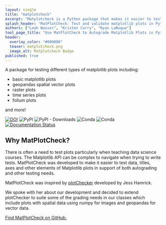 ```yaml
---
layout: single
title: "matplotcheck"
excerpt: "Matplotcheck is a Python package that makes it easier to test plots. It can be used to support autograding Python homework assignments."
splash_header: "MatPlotCheck: Test and validate matplotlib plots in Python"
authors: ["Leah Wasser", "Kristen Curry", "Ryan LaRoque"]
tool_page_title: "Use MatPlotCheck to Autograde Matplotlib Plots in Python"
header:
  overlay_color: "#000080"
  teaser: matplotcheck.png
  image_alt: Matplotcheck Badge
published: true
---
```


A package for testing different types of matplotlib plots including:

* basic matplotlib plots
* geopandas spatial vector plots
* raster plots
* time series plots
* folium plots

and more!

[![DOI](https://zenodo.org/badge/138660604.svg)](https://zenodo.org/badge/latestdoi/138660604)
![PyPI](https://img.shields.io/pypi/v/matplotcheck.svg?color=purple&style=plastic)
![PyPI - Downloads](https://img.shields.io/pypi/dm/matplotcheck.svg?color=purple&label=pypi%20downloads&style=plastic)
![Conda](https://img.shields.io/conda/v/conda-forge/matplotcheck.svg?color=purple&style=plastic)
![Conda](https://img.shields.io/conda/dn/conda-forge/matplotcheck.svg?color=purple&label=conda-forge%20downloads&style=plastic)
[![Documentation Status](https://readthedocs.org/projects/matplotcheck/badge/?version=latest)](https://matplotcheck.readthedocs.io/en/latest/?badge=latest)

## Why MatPlotCheck?
There is often a need to test plots particularly when teaching data science
courses. The Matplotlib API can be complex to navigate when trying to write
tests. MatPlotCheck was developed to make it easier to test data, titles, axes
and other elements of Matplotlib plots in support of both autograding and other
testing needs.

MatPlotCheck was inspired by [plotChecker][cdeac58a] developed by Jess Hamrick.

  [cdeac58a]: https://github.com/jhamrick/plotchecker "Plot Checker"

We spoke with her about our development and decided to extend plotChecker to suite some of the grading needs in our classes which include plots with spatial data using numpy for images and geopandas for vector data.

[Find MatPlotCheck on GitHub.](https://github.com/earthlab/matplotcheck)
